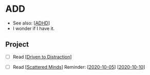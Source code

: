 # ADD

 - See also: [[ADHD]]
 - I wonder if I have it.

## Project
 - [ ] Read [[Driven to Distraction]]
 - [ ] Read [[Scattered Minds]]
 Reminder: [[2020-10-05]] [[2020-10-10]]


[//begin]: # "Autogenerated link references for markdown compatibility"
[ADHD]: adhd.md "ADHD"
[Driven to Distraction]: driven-to-distraction.md "Driven to Distraction"
[Scattered Minds]: scattered-minds.md "Scattered Minds"
[2020-10-05]: journal/2020-10-05.md "2020 10 05"
[2020-10-10]: journal/2020-10-10.md "2020-10-10"
[//end]: # "Autogenerated link references"